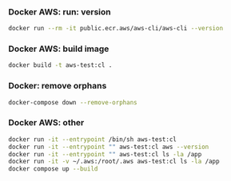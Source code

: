 ### Docker AWS: run: version
```sh
docker run --rm -it public.ecr.aws/aws-cli/aws-cli --version
```

### Docker AWS: build image
```sh
docker build -t aws-test:cl .
```

### Docker: remove orphans
```sh
docker-compose down --remove-orphans
```

### Docker AWS: other
```sh
docker run -it --entrypoint /bin/sh aws-test:cl
docker run -it --entrypoint "" aws-test:cl aws --version
docker run -it --entrypoint "" aws-test:cl ls -la /app
docker run -it -v ~/.aws:/root/.aws aws-test:cl ls -la /app
docker compose up --build
```
